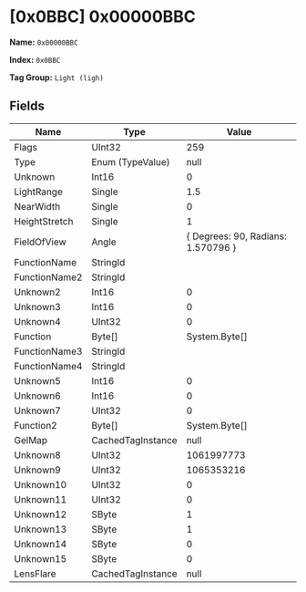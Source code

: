 # [0x0BBC] 0x00000BBC

**Name:** ```0x00000BBC```

**Index:** ```0x0BBC```

**Tag Group:** ```Light (ligh)```

## Fields

Name	| Type	| Value
---	|---	|---	|
Flags	|UInt32	|259
Type	|Enum (TypeValue)	|null
Unknown	|Int16	|0
LightRange	|Single	|1.5
NearWidth	|Single	|0
HeightStretch	|Single	|1
FieldOfView	|Angle	|{ Degrees: 90, Radians: 1.570796 }
FunctionName	|StringId	|
FunctionName2	|StringId	|
Unknown2	|Int16	|0
Unknown3	|Int16	|0
Unknown4	|UInt32	|0
Function	|Byte[]	|System.Byte[]
FunctionName3	|StringId	|
FunctionName4	|StringId	|
Unknown5	|Int16	|0
Unknown6	|Int16	|0
Unknown7	|UInt32	|0
Function2	|Byte[]	|System.Byte[]
GelMap	|CachedTagInstance	|null
Unknown8	|UInt32	|1061997773
Unknown9	|UInt32	|1065353216
Unknown10	|UInt32	|0
Unknown11	|UInt32	|0
Unknown12	|SByte	|1
Unknown13	|SByte	|1
Unknown14	|SByte	|0
Unknown15	|SByte	|0
LensFlare	|CachedTagInstance	|null


